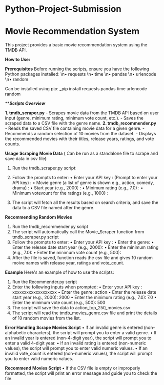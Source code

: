 # Python-Project-Submission
# Movie Recommendation System

This project provides a basic movie recommendation system using the TMDB API. 

**How to Use:**

**Prerequisites**
Before running the scripts, ensure you have the following Python packages installed:
\n• requests
\n• time
\n• pandas
\n• urlencode
\n• random

Can be installed using pip:
_pip install requests pandas time urlencode random

*****Scripts Overview***

**1. tmdb_scraper.py**
    - Scrapes movie data from the TMDB API based on user input (genre, minimum rating, minimum vote count, etc.).
    - Saves the scraped data to a CSV file with the genre name.
**2. tmdb_recommender.py**
    - Reads the saved CSV file containing movie data for a given genre.
    - Recommends a random selection of 10 movies from the dataset.
    - Displays the recommended movies with their titles, release years, ratings, and vote counts.

**Usage**
**Scraping Movie Data** ( Can be run as a standalone file to scrape and save data in csv file)
1. Run the tmdb_scraper.py script:

2. Follow the prompts to enter:
  • Enter your API key : (Prompt to enter your API key) :
  • Movie genre (a list of genre is shown e.g., action, comedy, drama) :
  • Start year (e.g., 2000) :
  • Minimum rating (e.g., 7.0) :
  • Minimum votevount for the ratings (e.g., 1000) :
3. The script will fetch all the results based on search criteria, and save the data to a CSV file named after the genre.


**Recommending Random Movies**
1. Run the tmdb_recommender.py script
2. The script will automatically call the Movie_Scraper function from tmdb_scraper.py script
3. Follow the prompts to enter:
  • Enter your API key : 
  • Enter the genre: 
  • Enter the release date start year (e.g., 2000): 
  • Enter the minimum rating (e.g., 7.0): 
  • Enter the minimum vote count (e.g., 500): 
4. After the file is saved, function reads the csv file and gives 10 random moive names with release year, ratings and vote_count.

   
**Example**
Here's an example of how to use the scripts:

1. Run the Recommender.py script
2. Enter the following inputs when prompted:
  • Enter your API key : xxxxxxxxxxxxxxxxxxx
  • Enter the genre: action
  • Enter the release date start year (e.g., 2000): 2000
  • Enter the minimum rating (e.g., 7.0): 7.0
  • Enter the minimum vote count (e.g., 500): 500
4. The script will save the data to action_top_250_movies.csv
5. The script will read the tmdb_movies_genre.csv file and print the details of 10 random movies from the list.

   
**Error Handling**
**Scrape Movies Script**
• If an invalid genre is entered (non-alphabetic characters), the script will prompt you to enter a valid genre.
• If an invalid year is entered (non-4-digit year), the script will prompt you to enter a valid 4-digit year.
• If an invalid rating is entered (non-numeric values), the script will prompt you to enter valid numeric values.
• If an invalid vote_count is entered (non-numeric values), the script will prompt you to enter valid numeric values.


**Recommend Movies Script**
• If the CSV file is empty or improperly formatted, the script will print an error message and guide you to check the file.
